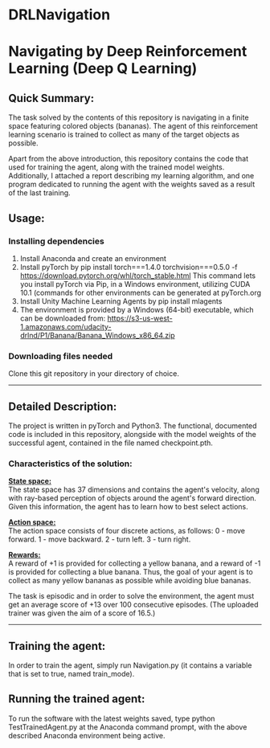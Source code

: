 # DRLNavigation
<h1>Navigating by Deep Reinforcement Learning (Deep Q Learning)</h1>

<h2>Quick Summary:</h2>

The task solved by the contents of this repository is navigating in a finite space featuring colored objects (bananas). The agent of this reinforcement learning scenario is trained to collect as many of the target objects as possible.

Apart from the above introduction, this repository contains the code that used for training the agent, along with the trained model weights. Additionally, I attached a report describing my learning algorithm, and one program dedicated to running the agent with the weights saved as a result of the last training.

<h2>Usage:</h2>

<h3>Installing dependencies</h3>

1. Install Anaconda and create an environment
2. Install pyTorch by pip install torch===1.4.0 torchvision===0.5.0 -f https://download.pytorch.org/whl/torch_stable.html
  This command lets you install pyTorch via Pip, in a Windows environment, utilizing CUDA 10.1 (commands for other environments can be generated at pyTorch.org
3. Install Unity Machine Learning Agents by pip install mlagents
4. The environment is provided by a Windows (64-bit) executable, which can be downloaded from: https://s3-us-west-1.amazonaws.com/udacity-drlnd/P1/Banana/Banana_Windows_x86_64.zip

<h3>Downloading files needed</h3>

Clone this git repository in your directory of choice.

------------

<h2>Detailed Description:</h2>

The project is written in pyTorch and Python3. The functional, documented code is included in this repository, alongside with the model weights of the successful agent, contained in the file named checkpoint.pth.

<h3>Characteristics of the solution:</h3> 

<b><u>State space:</u></b><br>
The state space has 37 dimensions and contains the agent's velocity, along with ray-based perception of objects around the agent's forward direction. Given this information, the agent has to learn how to best select actions. 

<b><u>Action space:</u></b><br>
The action space consists of four discrete actions, as follows:
0 - move forward.
1 - move backward.
2 - turn left.
3 - turn right.

<b><u>Rewards:</u></b><br>
A reward of +1 is provided for collecting a yellow banana, and a reward of -1 is provided for collecting a blue banana. Thus, the goal of your agent is to collect as many yellow bananas as possible while avoiding blue bananas.

The task is episodic and in order to solve the environment, the agent must get an average score of +13 over 100 consecutive episodes. (The uploaded trainer was given the aim of a score of 16.5.)

--------------

<h2>Training the agent:</h2>
In order to train the agent, simply run Navigation.py (it contains a variable that is set to true, named train_mode).

<h2>Running the trained agent:</h2>

To run the software with the latest weights saved, type python TestTrainedAgent.py at the Anaconda command prompt, with the above described Anaconda environment being active.
